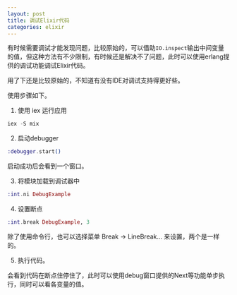 ```yaml
---
layout: post
title: 调试Elixir代码
categories: elixir
---
```


有时候需要调试才能发现问题，比较原始的，可以借助`IO.inspect`输出中间变量的值，但这种方法有不少限制，有时候还是解决不了问题，此时可以使用erlang提供的调试功能调试Elixir代码。

用了下还是比较原始的，不知道有没有IDE对调试支持得更好些。

使用步骤如下。

1. 使用 iex 运行应用

```elixir
iex -S mix
```

2. 启动debugger

```elixir
:debugger.start()
```

启动成功后会看到一个窗口。


3. 将模块加载到调试器中

```elixir
:int.ni DebugExample
```


4. 设置断点

```elixir
:int.break DebugExample, 3
```

除了使用命令行，也可以选择菜单 Break -> LineBreak... 来设置，两个是一样的。


5. 执行代码。

会看到代码在断点住停住了，此时可以使用debug窗口提供的Next等功能单步执行，同时可以看各变量的值。



